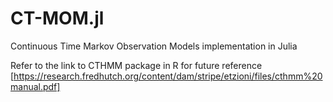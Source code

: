 # CT-MOM.jl
Continuous Time Markov Observation Models implementation in Julia

Refer to the link to CTHMM package in R for future reference [https://research.fredhutch.org/content/dam/stripe/etzioni/files/cthmm%20manual.pdf]
